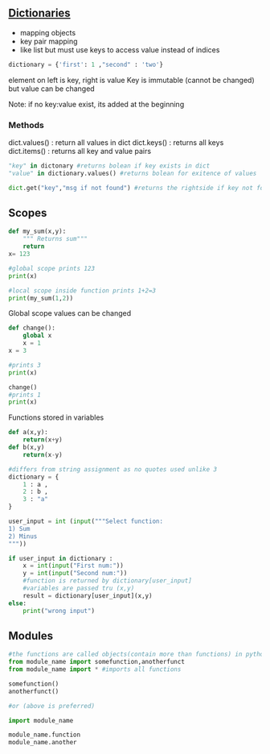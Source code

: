 ## <u>Dictionaries</u>

- mapping objects
- key pair mapping
- like list but must use keys to access value instead of indices

``` python
dictionary = {'first': 1 ,"second" : 'two'}
```
element on left is key, right is value
Key is immutable (cannot be changed) but value can be changed

Note: if no key:value exist, its added at the beginning

### Methods 
dict.values() : return all values in dict
dict.keys() : returns all keys
dict.items() : returns all key and value pairs
```python
"key" in dictonary #returns bolean if key exists in dict
"value" in dictionary.values() #returns bolean for exitence of values

dict.get("key","msg if not found") #returns the rightside if key not found 

```

## Scopes
```python
def my_sum(x,y):
	""" Returns sum"""
	return 
x= 123

#global scope prints 123
print(x)

#local scope inside function prints 1+2=3
print(my_sum(1,2))


```

Global scope values can be changed
```python
def change():
	global x 
	x = 1
x = 3

#prints 3
print(x)

change()
#prints 1
print(x)

```

Functions stored in variables
```python
def a(x,y):
	return(x+y)
def b(x,y)
	return(x-y)

#differs from string assignment as no quotes used unlike 3
dictionary = {
	1 : a , 
	2 : b ,
	3 : "a"
}

user_input = int (input("""Select function:
1) Sum
2) Minus						
"""))

if user_input in dictionary :
	x = int(input("First num:"))
	y = int(input("Second num:"))
	#function is returned by dictionary[user_input]  
	#variables are passed tru (x,y)
	result = dictionary[user_input](x,y)
else:
	print("wrong input")

```

## Modules

```python
#the functions are called objects(contain more than functions) in python, so objects in a module
from module_name import somefunction,anotherfunct
from module_name import * #imports all functions

somefunction()
anotherfunct()

#or (above is preferred)

import module_name

module_name.function
module_name.another
```